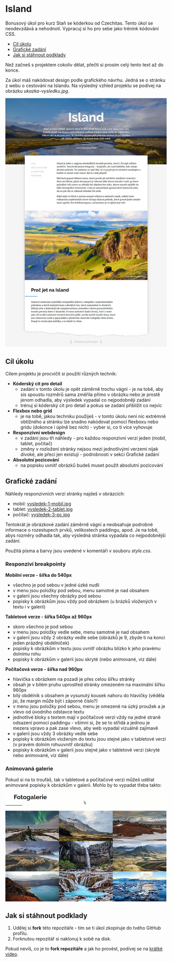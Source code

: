 # Island

Bonusový úkol pro kurz Staň se kóderkou od Czechitas. Tento úkol se neodevzdává a nehodnotí. Vypracuj si ho pro sebe jako trénink kódování CSS.

- [Cíl úkolu](#Cíl-úkolu)
- [Grafické zadání](#Grafické-zadání)
- [Jak si stáhnout podklady](#Jak-si-stáhnout-podklady)

Než začneš s projektem cokoliv dělat, přečti si prosím celý tento text až do konce.

Za úkol máš nakódovat design podle grafického návrhu. Jedná se o stránku z webu o cestování na Islandu. Na výsledný vzhled projektu se podívej na obrázku *ukazka-vysledku.jpg*.

![Ukázka výsledku](ukazka-vysledku.jpg)


## Cíl úkolu

Cílem projektu je procvičit si použití různých technik:
- **Kóderský cit pro detail**
  - zadání v tomto úkolu je opět záměrně trochu vágní - je na tobě, aby sis spoustu rozměrů sama změřila přímo v obrázku nebo je prostě jenom odhadla, aby výsledek vypadal co nejpodobněji zadání
  - trénuj si kóderský cit pro detail a pokus se zadání přiblížit co nejvíc
- **Flexbox nebo grid**
  - je na tobě, jakou techniku použiješ - v tomto úkolu není nic extrémně obtížného a stránku lze snadno nakódovat pomocí flexboxu nebo gridu (dokonce i úplně bez nich) - vyber si, co ti více vyhovuje
- **Responzivní webdesign**
  - v zadání jsou tři náhledy - pro každou responzivní verzi jeden (mobil, tablet, počítač)
  - změny v rozložení stránky nejsou mezi jednotlivými verzemi nijak divoké, ale přeci jen existují - podrobnosti v sekci Grafické zadání
- **Absolutní pozicování**
  - na popisku uvnitř obrázků budeš muset použít absolutní pozicování


## Grafické zadání

Náhledy responzivních verzí stránky najdeš v obrázcích:
- mobil: [vysledek-1-mobil.jpg](vysledek-1-mobil.jpg)
- tablet: [vysledek-2-tablet.jpg](vysledek-2-tablet.jpg)
- počítač: [vysledek-3-pc.jpg](vysledek-3-pc.jpg)

Tentokrát je obrázkové zadání záměrně vágní a neobsahuje podrobné informace o rozestupech prvků, velikostech paddingu, apod. Je na tobě, abys rozměry odhadla tak, aby výsledná stránka vypadala co nejpodobnější zadání.

Použitá písma a barvy jsou uvedené v komentáři v souboru *style.css*.

### Responziví breakpointy

**Mobilní verze - šířka do 540px**
- všechno je pod sebou v jedné úzké nudli
- v menu jsou položky pod sebou, menu samotné je nad obsahem
- v galerii jsou všechny obrázky pod sebou
- popisky k obrázkům jsou vždy pod obrázkem (u brázků vložených v textu i v galerii)

**Tabletové verze - šířka 540px až 960px**
- skoro všechno je pod sebou
- v menu jsou položky vedle sebe, menu samotné je nad obsahem
- v galerii jsou vždy 2 obrázky vedle sebe (obrázků je 9, zbyde ti na konci jeden prázdný obdélníček)
- popisky k obrázkům v textu jsou uvnitř obrázku blízko k jeho pravému dolnímu rohu
- popisky k obrázkům v galerii jsou skryté (nebo animované, viz dále)

**Počítačová verze - šířka nad 960px**
- hlavička s obrázkem na pozadí je přes celou šířku stránky
- obsah je v bílém pruhu uprostřed stránky omezeném na maximální šířku 960px
- bílý obdélník s obsahem je vysunutý kousek nahoru do hlavičky (věděla jsi, že margin může být i záporné číslo?)
- v menu jsou položky pod sebou, menu je omezené na úzký proužek a je vlevo od úvodního odstavce textu
- jednotlivé bloky s textem mají v počítačové verzi vždy na jedné straně odsazení pomocí paddingu - všimni si, že se to střídá a jednou je mezera vpravo a pak zase vlevo, aby web vypadal vizuálně zajímavě
- v galerii jsou vždy 3 obrázky vedle sebe
- popisky k obrázkům vloženým do textu jsou stejné jako v tabletové verzi (v pravém dolním rohuuvnitř obrázku)
- popisky k obrázkům v galerii jsou stejné jako v tabletové verzi (skryté nebo animované, viz dále)

### Animovaná galerie

Pokud si na to troufáš, tak v tabletové a počítačové verzi můžeš udělat animované popisky k obrázkům v galerii. Mohlo by to vypadat třeba takto:

![Ukázka animované galerie](ukazka-galerie-animace.gif)


## Jak si stáhnout podklady

1. Udělej si **fork** této repozitáře - tím se ti úkol zkopíruje do tvého GitHub profilu.
2. Forknutou repozitář si naklonuj k sobě na disk.

Pokud nevíš, co je to **fork repozitáře** a jak ho provést, podívej se na [krátké video](https://youtu.be/K7rE3jRCjD4).

